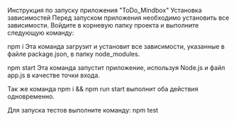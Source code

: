 Инструкция по запуску приложения "ToDo_Mindbox"
Установка зависимостей
Перед запуском приложения необходимо установить все зависимости. Войдите в корневую папку проекта и выполните следующую команду:

npm i
Эта команда загрузит и установит все зависимости, указанные в файле package.json, в папку node_modules.

npm start
Эта команда запустит приложение, используя Node.js и файл app.js в качестве точки входа.

Так же команда npm i && npm run start выполнит оба действия одновременно.

Для запуска тестов выполните команду:
npm test
